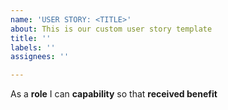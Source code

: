 ```yaml
---
name: 'USER STORY: <TITLE>'
about: This is our custom user story template
title: ''
labels: ''
assignees: ''

---
```


As a **role** I can **capability** so that **received benefit**
